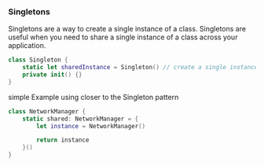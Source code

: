 ### Singletons
Singletons are a way to create a single instance of a class. Singletons are useful when you need to share a single instance of a class across your application.

```swift
class Singleton {
    static let sharedInstance = Singleton() // create a single instance of the class
    private init() {}
}
```

simple Example using closer to the Singleton pattern


```swift
class NetworkManager {
    static shared: NetworkManager = {
        let instance = NetworkManager()

        return instance
    }()
}
```